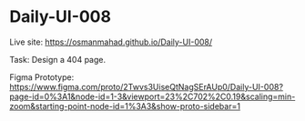 # Daily-UI-008

Live site: https://osmanmahad.github.io/Daily-UI-008/

Task: Design a 404 page. 

Figma Prototype: https://www.figma.com/proto/2Twvs3UiseQtNagSErAUp0/Daily-UI-008?page-id=0%3A1&node-id=1-3&viewport=23%2C702%2C0.19&scaling=min-zoom&starting-point-node-id=1%3A3&show-proto-sidebar=1
